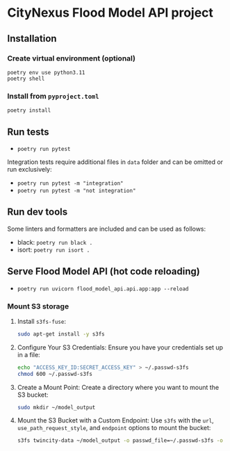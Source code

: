 # CityNexus Flood Model API project
## Installation
### Create virtual environment (optional)
```
poetry env use python3.11
poetry shell
```

### Install from `pyproject.toml`
`poetry install`

## Run tests
- `poetry run pytest`
 
Integration tests require additional files in `data` folder and can be omitted or run exclusively:
- `poetry run pytest -m "integration"`
- `poetry run pytest -m "not integration"` 

## Run dev tools
Some linters and formatters are included and can be used as follows:
- black: `poetry run black .`
- isort: `poetry run isort .`
 
## Serve Flood Model API (hot code reloading)
 - `poetry run uvicorn flood_model_api.api.app:app --reload`

### Mount S3 storage

1. Install `s3fs-fuse`:
   ```bash
   sudo apt-get install -y s3fs
   ```

2. Configure Your S3 Credentials:
   Ensure you have your credentials set up in a file:
   ```bash
   echo "ACCESS_KEY_ID:SECRET_ACCESS_KEY" > ~/.passwd-s3fs
   chmod 600 ~/.passwd-s3fs
   ```

3. Create a Mount Point:
   Create a directory where you want to mount the S3 bucket:
   ```bash
   sudo mkdir ~/model_output
   ```

4. Mount the S3 Bucket with a Custom Endpoint:
   Use `s3fs` with the `url`, `use_path_request_style`, and `endpoint` options to mount the bucket:
   ```bash
   s3fs twincity-data ~/model_output -o passwd_file=~/.passwd-s3fs -o url=ENDPOINT_URL -o use_path_request_style
   ```
